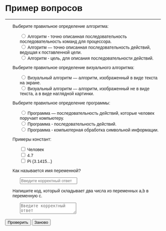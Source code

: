 <link href="https://stackpath.bootstrapcdn.com/bootstrap/4.3.1/css/bootstrap.min.css" rel="stylesheet">
<style>
    body {
        font-family: sans-serif;
    }
    code, pre {
        font-family: monospace;
    }
    h1 code,
    h2 code,
    h3 code,
    h4 code,
    h5 code,
    h6 code {
        font-size: inherit;
    }
    ul li {
        list-style-type: none;
    }
    table {
    @extend .table;
    }
</style>
<script src="https://code.jquery.com/jquery-3.4.1.min.js"
        integrity="sha256-CSXorXvZcTkaix6Yvo6HppcZGetbYMGWSFlBw8HfCJo="
        crossorigin="anonymous"></script>

<div class="container">
    <div class="form-row">
        <div class="container">
            <h1>Пример вопросов</h1>
<hr>
<ul>
<li>
<p>Выберите правильное определение алгоритма:</p>
<ul class="radio-list">

<li><label><input type="radio" data-question="1" data-content="0" data-link=" 1.1.alg" /> Алгоритм - точно описанная последовательность последовательность команд для процессора.</label></li>
<li><label><input type="radio" data-question="0" data-content="1" data-link="" /> Алгоритм — точно описанная последовательность действий, ведущая к поставленной цели.</label></li>
<li><label><input type="radio" data-question="1" data-content="0" data-link="" /> Алгоритм - цель, для описания последовательности действий.</label></li>
</ul>
</li>
<li>
<p>Выберите правильное определение визуального алгоритма:</p>
<ul class="radio-list">

<li><label><input type="radio" data-question="1" data-content="0" data-link=" 1.1.valg,1.1.alg" /> Визуальный алгоритм — алгоритм, изображенный в виде текста на экране.</label></li>
<li><label><input type="radio" data-question="0" data-content="1" data-link="" /> Визуальный алгоритм — алгоритм, изображенный не в виде текста, а в виде наглядной картинки.</label></li>
</ul>
</li>
<li>
<p>Выберите правильное определение программы:    </p>
<ul class="radio-list">

<li><label><input type="radio" data-question="0" data-content="1" data-link=" 1.1.prog" /> Программа — последовательность действий, которые человек поручает компьютеру.</label></li>
<li><label><input type="radio" data-question="1" data-content="0" data-link="" /> Программа - последовательность действий.</label></li>
<li><label><input type="radio" data-question="1" data-content="0" data-link="" /> Программа - компьютерная обработка символьной информации.</label></li>
</ul>
</li>
<li>
<p>Примеры констант:</p>
<ul class="checklist">

<li><label><input type="checkbox" data-question="1" data-content="0" data-link="  1.2.const,s1.2.cvar" /> Человек</label></li>
<li><label><input type="checkbox" data-question="0" data-content="1" data-link="" /> 4.7</label></li>
<li><label><input type="checkbox" data-question="0" data-content="1" data-link="" /> Pi (3.1415...)</label></li>
</ul>
</li>
<li>
<p>Как называется имя переменной?</p>
<ul class="textbox">
<li><input type="text" data-content="ротакифитнеди" data-question="рsоsтsаsкsиsфsиsтsнsеsдsиs" data-link="1.2.desc" placeholder="Введите корректный ответ" class="form-control" /><i class="text-correct text-muted"></i></li>
</ul>
</li>
<li>
<p>Напишите код, который складывает два числа из переменных a,b в переменную c.</p>
<ul class="codebox">
<li><textarea type="text" data-content="{max_cycles:1000, inp_vars:['a','b'],ret_exp:'c',test_exp:['main(1,2)==3','main(4,5)==9','main(8,-8)==0']}" data-link="1.2.desc" placeholder="Введите корректный ответ" class="form-control"></textarea></li>
</ul>
</li>
</ul>
        </div>
    </div>
    <div id="tg-msg" class="alert" role="alert" style="display: none">
        <span id="tg-correct-questions"></span> <b>Результат:<span id="tg-score"></span>%</b><br>
        <span id="tg-diag">
    </div>
    <div class="row">
        <button id="check-questions" class="btn btn-lg btn-success">Проверить</button>
        <button id="reset-questions" class="btn btn-link">Заново</button>
    </div>
    <script type="text/javascript">$(function(){
    $('ul.radio-list,ul.checklist,ul.textbox,ul.codebox').each(function(i, el){
        var questionClass = $(this).attr('class');
        $(this).parent().addClass('question-row').addClass(questionClass);
        if (questionClass=='radio-list') {
            $(this).find('input[type="radio"]').attr('name', 'radio-question-' + i);
        }
    });
    
    var myInterpreter;

    function step() {
      if (myInterpreter.stateStack.length) {
        var node =
            myInterpreter.stateStack[myInterpreter.stateStack.length - 1].node;
        var start = node.start;
        var end = node.end;
      } else {
        var start = 0;
        var end = 0;
      }
      
      try {
        var ok = myInterpreter.step();
        if (!ok) {
          return;
        }
      } finally {
        if (!ok) {
          return;
        }
      }
    }
    
    //userCode=
    //function main() {
    //  var a;
    //  var b;
    //  var c;
    //  a = 5;
    //  b = 1;
    //  c = a+b;
    //}
    //setupObj = {max_cycles:1000, inp_vars:['a','b'],ret_exp:'c',test_exp:['main(1,2)==3','main(4,5)==9','main(8,-8)==0']}
    function runCodeTests(userCode, setupObj) {       
       //console.log(setupObj);
       //начинаем постепенно заменять пользовательский код на заглушечный
       var newCode = userCode;
       if (setupObj.hasOwnProperty("inp_vars")) {
          //замена переменных, если они есть среди входных параметров
          var inpArray = setupObj["inp_vars"];
          for (let i = 0; i < inpArray.length; i++) {
             var reNewVar = new RegExp("var\\s+"+inpArray[i]+"\\s*;");
             newCode = newCode.replace(reNewVar, '');
             var reFirstAssign = new RegExp(inpArray[i]+"\\s*=");
             newCode = newCode.replace(reFirstAssign, '//'+inpArray[i]+'=');
          }
          //Замена заголовка функции
          var reVoidMain = new RegExp("function\\s+main\\(\\s*\\)\\s*\\{");
          var inpParams = inpArray.join(',');
          newCode = newCode.replace(reVoidMain, 'function main('+inpParams+') {');
       }
       if (setupObj.hasOwnProperty("ret_exp")) {
          posFin = newCode.lastIndexOf('}');
          newCode = newCode.substring(0,posFin);
          newCode += 'return '+setupObj["ret_exp"]+';\n}\n';
       }
       
       newCode += "var valid = '';\n";
       if (setupObj.hasOwnProperty("test_exp")) {
          var testArray = setupObj["test_exp"];
          for (let i = 0; i < testArray.length; i++) {
             newCode += "if ("+testArray[i]+") valid+='1'; else valid+='0';\n";
          }
       }
       newCode += "valid+'';\n";
       
       
       console.log(newCode);
       var res = "";
       try {
        myInterpreter = new Interpreter(newCode);
        
        //Запускаем в течение n циклов
        for (let i = 0; i < setupObj["max_cycles"]; i++) {
           step();
        }
        res = myInterpreter.value;
       } catch(e) {
          console.log('Error parse code!');
      }
       
       //выдача финала
       var finishOk = true;
       var testArray = [];
       var ntest = setupObj["test_exp"].length;
       for (let i = 0; i < ntest; i++) {
          testArray.push('?');
       }
       var ansLen = ntest < res.length ? ntest : res.length;
       if (ntest == res.length) finishOk = true;
       else finishOk = false;
       for (let i = 0; i < ansLen; i++) {
          if (res.charAt(i) == 1) { 
             testArray[i]='1';
          }
          else if (res.charAt(i) == 0) {
             finishOk = false;
             testArray[i]='0';
          } else {
             finishOk = false;
          }
       }
       result = {ntest: ntest,ans: testArray,ok: finishOk}
       console.log('Finished! Res='+res+' out= '+JSON.stringify(result));
       return result;
    }

    function checkQuestion() {
        resetQuestions(true);
        var questions = $('li.question-row');
        var total_questions = questions.length;
        var correct = 0;
        var diagTable = '';

        questions.each(function(i, el) {
            var self = $(this);
            // Single Question.
            if (self.hasClass('radio-list')) {
                if (self.find('input[type="radio"][data-content="1"]:checked').length == 1) {
                    correct += 1;
                } else {
                    var linkItems = self.find('input[type="radio"][data-link!=""]');
                    linkItems.each(function(idx, li) {
                        var link = $(li);
                        diagTable += link.attr("data-link");
                        //console.log( "Radio " + idx + ":" + link.attr("data-link") );
                    });
                    self.addClass('text-danger');
                }
            }
            // Textbox Question.
            if(self.hasClass('textbox')) {
                var textbox = self.find('input[type="text"]');
                var correct_text = String(textbox.data("content")).trim().split("").reverse().join("");
                if(String(textbox.val()).trim().toLowerCase()==correct_text.toLowerCase()) {
                    correct += 1;
                } else {
                    var linkItems = self.find('input[type="text"][data-link!=""]');
                    linkItems.each(function(idx, li) {
                        var link = $(li);
                        diagTable += link.attr("data-link");
                        //console.log( "Textbox " + idx + ":" + link.attr("data-link") );
                    });
                    
                    self.addClass('text-danger');
                    textbox.parent().find("i.text-correct").html(correct_text);
                }
            }
            // Multiple selection Questions.
            if(self.hasClass('checklist')) {
                var total_corrects = self.find('input[type="checkbox"][data-content="1"]').length;
                var total_incorrects = self.find('input[type="checkbox"][data-content="0"]').length;
                var correct_selected = self.find('input[type="checkbox"][data-content="1"]:checked').length;
                var incorrect_selected = self.find('input[type="checkbox"][data-content="0"]:checked').length;
                var qc = +((correct_selected / total_corrects) - (incorrect_selected/total_incorrects)).toFixed(2);
                if (qc < 0) {
                    qc = 0;
                }
                correct += qc;
                var displayLinks = false;
                if (qc == 0) {
                    self.addClass('text-danger');
                    displayLinks = true;
                } else if (qc > 0 && qc < 1) {
                    self.addClass('text-warning');
                    displayLinks = true;
                }
                
                if (displayLinks){
                   var linkItems = self.find('input[type="checkbox"][data-link!=""]');
                   linkItems.each(function(idx, li) {
                        var link = $(li);
                        diagTable += link.attr("data-link");
                        //console.log( "Checkbox " + idx + ":" + link.attr("data-link") );
                   });
                }
            }
            //Codebox
            if(self.hasClass('codebox')) {
                var codebox = self.find('textarea');
                var test_code = String(codebox.data("content"));
                test_code=test_code.replace("max_cycles","\"max_cycles\"");
                test_code=test_code.replace("inp_vars","\"inp_vars\"");
                test_code=test_code.replace("ret_exp","\"ret_exp\"");
                test_code=test_code.replace("test_exp","\"test_exp\"");
                test_code=test_code.replace(/'/g,"\"");
                console.log( "Codebox test code="+test_code);
                var setup_obj = JSON.parse(test_code);
                var input_code = codebox.val();
                console.log( " input code="+input_code);
                res = runCodeTests(input_code,setup_obj);
                if (res["ok"]) {
                   correct += 1;
                }
                else
                {
                   var linkItems = self.find('input[type="text"][data-link!=""]');
                   linkItems.each(function(idx, li) {
                       var link = $(li);
                       diagTable += link.attr("data-link");
                       //console.log( "Textbox " + idx + ":" + link.attr("data-link") );
                   });
                   self.addClass('text-danger');
                }
            }
        });

        showScore(correct, total_questions, diagTable);
    }

    function showScore(correct, total, diag) {
        var score = (correct / total).toFixed(2) * 100;
        var msgClass = 'alert-danger';
        var diagText = '';
        if (score < 100) {
           diagText = 'Диагностическая таблица: '+diag;
        }
        if (score >= 70) {
            msgClass = 'alert-success';
        } else if (score >= 50) {
            msgClass = 'alert-warning';
        }
        $('#tg-correct-questions').text(correct + ' из ' + total);
        $('#tg-score').text(score);
        $('#tg-diag').text(diagText);
        $('#tg-msg').addClass(msgClass).show();
    }
    function resetQuestions(keep) {
        $('li.question-row').removeClass('text-danger').removeClass('text-warning');
        $('i.text-correct').html('');
        $('#tg-msg').removeClass('alert-danger').removeClass('alert-success').removeClass('alert-warning').hide();
        if(keep === true) {
            return;
        }
        $('li.question-row').find('input[type="text"]').val('');
        $('li.question-row').find('input[type="radio"],input[type="checkbox"]').prop('checked', false);
    }
    $('#check-questions').on('click', checkQuestion);
    $('#reset-questions').on('click', resetQuestions);

});</script>
</div>